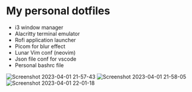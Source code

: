 # My personal dotfiles 

- i3 window manager
- Alacritty terminal emulator
- Rofi application launcher
- Picom for blur effect
- Lunar Vim conf (neovim)
- Json file conf for vscode
- Personal bashrc file


![Screenshot 2023-04-01 21-57-43](https://user-images.githubusercontent.com/110266171/229324840-ae238841-8d27-4479-865c-2afd7770b4d0.png)
![Screenshot 2023-04-01 21-58-05](https://user-images.githubusercontent.com/110266171/229324844-51c96609-e460-44f1-936e-584e21fe384f.png)
![Screenshot 2023-04-01 22-01-18](https://user-images.githubusercontent.com/110266171/229324881-c57f765e-0258-4fa2-828b-8b5f608a882d.png)
